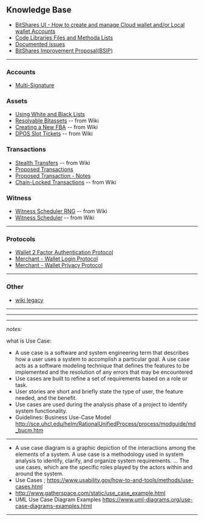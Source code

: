 ## Knowledge Base

- [BitShares UI - How to create and manage Cloud wallet and/or Local wallet Accounts](/core/knowledge_base/bitshares-ui-wallet-account-mode.md)
- [Code Libraries Files and Methoda Lists](/core/knowledge_base/files_methods_lists.md)
- [Documented issues](/core/knowledge_base/documented_issues/README.md#documented-issues)
- [BitShares Improvement Proposal(BSIP)](/core/knowledge_base/bsip_funding.md#businesses-developers-and-business-developers)

***

### Accounts

- [Multi-Signature](/core/knowledge_base/multi-signature.md#multi-signature)


### Assets
- [Using White and Black Lists](/core/knowledge_base/white_black_lists.md#using-white-and-black-lists)
- [Resolvable Bitassets](/core/knowledge_base/resolvable-bitassets.md#resolvable-bitassets) -- from Wiki
- [Creating a New FBA](/core/knowledge_base/creating-a-new-fba.md#creating-a-new-fba) -- from Wiki
- [DPOS Slot Tickets](/core/knowledge_base/dpos-slot-tickets.md#dpos-slot-tickets) -- from Wiki


### Transactions
- [Stealth Transfers](/core/knowledge_base/stealth-transfers.md#stealth-transfers) -- from Wiki
- [Proposed Transactions](/core/knowledge_base/trn_proposed_transactions.md#proposed-transactions)
- [Proposed Transaction - Notes](/core/knowledge_base/trn_proposed_notes.md#proposed-transaction---notes)
- [Chain-Locked Transactions](/core/knowledge_base/chain-locked-tx.md#chain-locked-transactions) -- from Wiki

### Witness
- [Witness Scheduler RNG](/core/knowledge_base/witness-rng.md#witness-scheduler-rng) -- from Wiki
- [Witness Scheduler](/core/knowledge_base/witness-scheduler.md#witness-scheduler) -- from Wiki


***

### Protocols 

- [Wallet 2 Factor Authentication Protocol](/core/knowledge_base/protocols/wallet_2factor_auth_protocol.md#wallet-2-factor-authentication-protocol)
- [Merchant - Wallet Login Protocol](/core/knowledge_base/protocols/merchant_login.md#merchant)
- [Merchant - Wallet Privacy Protocol](/core/knowledge_base/protocols/merchant_privacy.md#merchant)
     

***

### Other 
- [wiki legacy ](/core/knowledge_base/wiki_legacy)



***
***
***

*notes:*

what is Use Case:

- A use case is a software and system engineering term that describes how a user uses a system to accomplish a particular goal. A use case acts as a software modeling technique that defines the features to be implemented and the resolution of any errors that may be encountered
- Use cases are built to refine a set of requirements based on a role or task.
- User stories are short and briefly state the type of user, the feature needed, and the benefit. 
- Use cases are used during the analysis phase of a project to identify system functionality. 
- Guidelines:  Business Use-Case Model http://sce.uhcl.edu/helm/RationalUnifiedProcess/process/modguide/md_bucm.htm

***
 
- A use case diagram is a graphic depiction of the interactions among the elements of a system. A use case is a methodology used in system analysis to identify, clarify, and organize system requirements. ... The use cases, which are the specific roles played by the actors within and around the system.
- Use Cases ; https://www.usability.gov/how-to-and-tools/methods/use-cases.html
- http://www.gatherspace.com/static/use_case_example.html
- UML Use Case Diagram Examples https://www.uml-diagrams.org/use-case-diagrams-examples.html

***
